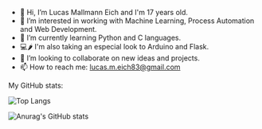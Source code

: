 - 👋 Hi, I’m Lucas Mallmann Eich and I'm 17 years old.
- 👀 I’m interested in working with Machine Learning, Process Automation and Web Development.
- 🌱 I’m currently learning Python and C languages.
- :computer::hot_pepper: I'm also taking an especial look to Arduino and Flask.
- 💞️ I’m looking to collaborate on new ideas and projects. 
- 📫 How to reach me: lucas.m.eich83@gmail.com

My GitHub stats:  

![Top Langs](https://github-readme-stats.vercel.app/api/top-langs/?username=LucasMallmannEich&theme=tokyonight)

![Anurag's GitHub stats](https://github-readme-stats.vercel.app/api?username=LucasMallmannEich&show_icons=true&theme=radical)
